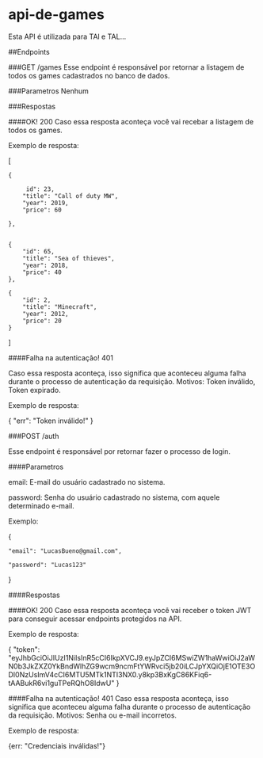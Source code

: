 # api-de-games
Esta API é utilizada para TAl e TAL...

##Endpoints

###GET /games
Esse endpoint é responsável por retornar a listagem de todos os games cadastrados no banco de dados.

###Parametros
Nenhum

###Respostas

####OK! 200
Caso essa resposta aconteça você vai recebar a listagem de todos os games.

Exemplo de resposta:

[

    {
   
         id": 23,
        "title": "Call of duty MW",
        "year": 2019,
        "price": 60
	
    },

    
    {
        "id": 65,
        "title": "Sea of thieves",
        "year": 2018,
        "price": 40
    },
    
    {
        "id": 2,
        "title": "Minecraft",
        "year": 2012,
        "price": 20
    } 
    
]

####Falha na autenticação! 401

Caso essa resposta aconteça, isso significa que aconteceu alguma falha durante o processo de autenticação da requisição. Motivos: Token inválido, Token expirado.

Exemplo de resposta:

{
    "err": "Token inválido!"
}

###POST /auth

Esse endpoint é responsável por retornar fazer o processo de login.

####Parametros

email: E-mail do usuário cadastrado no sistema.

password: Senha do usuário cadastrado no sistema, com aquele determinado e-mail.

Exemplo:

{

	"email": "LucasBueno@gmail.com",
 
	"password": "Lucas123"
 
}

####Respostas

####OK! 200
Caso essa resposta aconteça você vai receber o token JWT para conseguir acessar endpoints protegidos na API.

Exemplo de resposta:

{
    "token": "eyJhbGciOiJIUzI1NiIsInR5cCI6IkpXVCJ9.eyJpZCI6MSwiZW1haWwiOiJ2aWN0b3JkZXZ0YkBndWlhZG9wcm9ncmFtYWRvci5jb20iLCJpYXQiOjE1OTE3ODI0NzUsImV4cCI6MTU5MTk1NTI3NX0.y8kp3BxKgC86KFiq6-tAABukR6vi1guTPeRQhO8IdwU"
}

####Falha na autenticação! 401
Caso essa resposta aconteça, isso significa que aconteceu alguma falha durante o processo de autenticação da requisição. Motivos: Senha ou e-mail incorretos.

Exemplo de resposta:

{err: "Credenciais inválidas!"}






